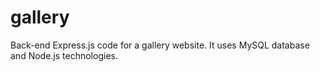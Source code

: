 # gallery
Back-end Express.js code for a gallery website.
It uses MySQL database and Node.js technologies.
